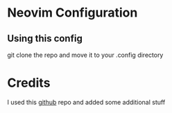 # Neovim Configuration

## Using this config
git clone the repo and move it to your .config directory


# Credits
I used this [github](https://github.com/LunarVim/Neovim-from-scratch) repo and added some additional stuff
